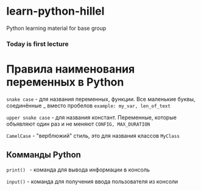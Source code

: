 # learn-python-hillel
Python learning material for base group

### Today is first lecture

# Правила наименования переменных в Python

`snake case` - для названия переменных, функции. Все маленькие буквы, соединённые _ вместо пробелов `example: my_var, len_of_text`

`upper snake case` - для названия констант. Переменные, которые объявляют один раз и не меняют  `CONFIG, MAX_DURATION`

`CamelCase` - "верблюжий" стиль, это для названия классов  `MyClass`

## Комманды Python

`print() ` - команда для вывода информации в консоль

`input()` - команда для получения ввода пользователя из консоли

